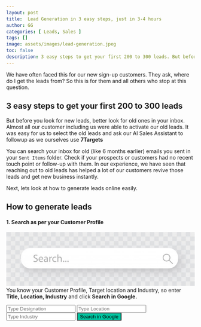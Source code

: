 ```yaml
---
layout: post
title:  Lead Generation in 3 easy steps, just in 3-4 hours
author: GG
categories: [ Leads, Sales ]
tags: []
image: assets/images/lead-generation.jpeg
toc: false
description: 3 easy steps to get your first 200 to 300 leads. But before you look for new leads, you better look for old ones in your inbox. With right combination of using Google search results and available services you can easily generate the leads you want to work on or reach out to.
---
```

We have often faced this for our new sign-up customers. They ask, where do I get the leads from? So this is for them and all others who stop at this question.

## 3 easy steps to get your first 200 to 300 leads
But before you look for new leads, better look for old ones in your inbox. Almost all our customer including us were able to activate our old leads. It was easy for us to select the old leads and ask our AI Sales Assistant to followup as we ourselves use **7Targets**

You can search your inbox for old (like 6 months earlier) emails you sent in your `Sent Items` folder. Check if your prospects or customers had no recent touch point or follow-up with them. In our experience, we have seen that reaching out to old leads has helped a lot of our customers revive those leads and get new business instantly.

Next, lets look at how to generate leads online easily.

## How to generate leads

#### 1. Search as per your Customer Profile
![image](../assets/images/search-leads.jpeg)  
You know your Customer Profile, Target location and Industry, so enter **Title, Location, Industry** and click **Search in Google.**  
 

<form >
<input type="hidden" name="sitesearch" value="linkedin.com" />
<input type="hidden" id="q" name="q" maxlength="255" value="" />
<input type="text" id="designation" placeholder="Type Designation"/> 
<input type="text" id="location" placeholder="Type Location"/> 
<input type="text" id="industry" placeholder="Type Industry"/>
<button onClick="searchInGoogle();" style="background-color: #00c5a1">Search in Google</button>
</form>
<script language="javascript">
function searchInGoogle() {
    searchTerm = (document.getElementById("designation").value) + "+" + (document.getElementById("location").value) + "+" + (document.getElementById("industry").value);
    searchTerm = searchTerm + "&sitesearch=linkedin.com";

    window.open('http://www.google.com/search?q=' + searchTerm, 'new_window_1');
    }
    </script>

We will see how to use this search result to generate your leads.

#### 2. Extract google search result
![image](../assets/images/lead-extract.jpeg)  
Note the search result. Typically you would get like 30 pages having 10 possible leads per page, i.e. 300 possible leads.  
There are various ways to extract the result into a CSV or excel. Below are few tips which can help you with this extraction.  

Extract Name and company from the search results. There may be many ways of extracting data from the search results. Some will suggest using free chrome extensions, while others will take an approach of google sheet based scripting.  

Since google search result interface continues to change, the available tools also continue to evolve. It may be difficult to extract specific attributes from search results without using paid tools (for the long run). It also needs human decision making in picking up the name (person or company). At times, the Company name is not visible in search results and you may have to click on the link and pick the Company name from there.  

You may need to spend a couple of hours to extract these fields. Key fields of interest are:  
`First Name, Last Name, Company Name, LinkedIn URL`

We will use these fields to extract/generate email for each in below step.

#### 3. Get emails from the extracted results
![image](../assets/images/generate-lead-email.jpeg)  
Below I am listing few of those services which provide emails for name and company, there is certainly some limit on number of emails you can get for free.  

You can use one or more of these services to get the leads emails.

1. Email the extracted file to [Applied AI email finder](mailto:email.finder@aaic.cc)
1. [Hunter-Email finder](https://hunter.io/email-finder?utm_medium=blog&utm_source=7Targets.ai){:target="_blank"}
1. [Rocket Reach](https://rocketreach.co/?utm_medium=blog&utm_source=7Targets.ai){:target="_blank"}
1. [Snov](https://snov.io/?utm_medium=blog&utm_source=7Targets.ai){:target="_blank"}
1. [AeroLeads](https://aeroleads.com/?utm_medium=blog&utm_source=7Targets.ai){:target="_blank"}
1. [Find Email Address](https://findemailaddress.co/?utm_medium=blog&utm_source=7Targets.ai){:target="_blank"}

This is not an exhaustive list. All these have some free trial option you may want to try. Based on your budget you can choose to convert to a paid version later.

## Voila

Thus, with just a couple of hours of investment, you can easily get about 200-300 leads.  
If you know of more efficient ways to get leads quickly, we would be happy to learn and share.  
 
[7Targets AI sales assistant](https://7targets.ai?utm_medium=generate-leads&utm_source=7tsblogs). Not only the AI sales assistant can read, understand, and also reply to the most generic emails received from the leads, but can also start following up your lead even if you just Cc your Assistant. 
 
Hope this information helps you!
 

